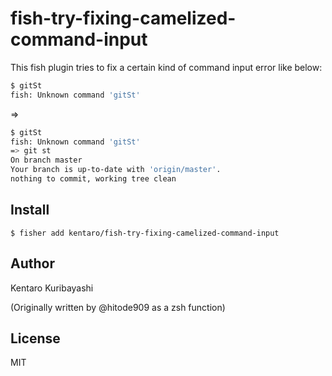 # fish-try-fixing-camelized-command-input

This fish plugin tries to fix a certain kind of command input error like below:

```sh
$ gitSt
fish: Unknown command 'gitSt'
```

⇒

```sh
$ gitSt
fish: Unknown command 'gitSt'
=> git st
On branch master
Your branch is up-to-date with 'origin/master'.
nothing to commit, working tree clean
```

## Install

```
$ fisher add kentaro/fish-try-fixing-camelized-command-input
```

## Author

Kentaro Kuribayashi

(Originally written by @hitode909 as a zsh function)

## License

MIT
